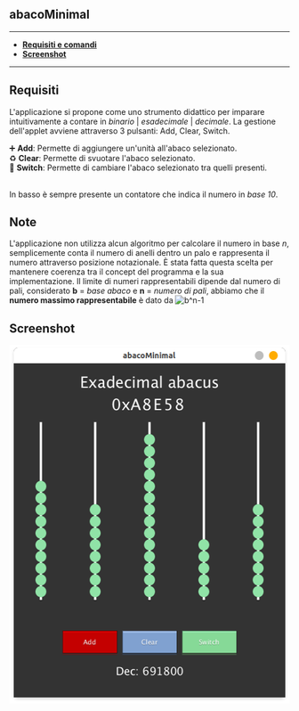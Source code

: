 ## abacoMinimal

------

- **[Requisiti e comandi](#Requisiti)**
- **[Screenshot](#Screenshot)**
------                         

## Requisiti
<p>
L'applicazione si propone come uno strumento didattico per imparare intuitivamente a contare in <em>binario</em> | <em>esadecimale</em> | <em>decimale</em>.
La gestione dell'applet avviene attraverso 3 pulsanti: Add, Clear, Switch.

:heavy_plus_sign: <strong>Add</strong>: Permette di aggiungere un'unità all'abaco selezionato.
<br>:recycle: <strong>Clear</strong>: Permette di svuotare l'abaco selezionato.
<br>:wrench: <strong>Switch</strong>: Permette di cambiare l'abaco selezionato tra quelli presenti.

<br>
In basso è sempre presente un contatore che indica il numero in <em>base 10</em>.

</p>


## Note

<p>
L'applicazione non utilizza alcun algoritmo per calcolare il numero in base <em>n</em>, semplicemente conta il numero di anelli dentro un palo e rappresenta il numero attraverso posizione notazionale. È stata fatta questa scelta per mantenere coerenza tra il concept del programma e la sua implementazione. Il limite di numeri rappresentabili dipende dal numero di pali, considerato <strong>b</strong> = <em>base abaco</em> e <strong>n</strong> = <em>numero di pali</em>, abbiamo che il <strong>numero massimo rappresentabile</strong> è dato da <img src="https://latex.codecogs.com/gif.latex?b^n-1" title="b^n-1" />
</p>

                                                
## Screenshot

 <img
       src="https://raw.githubusercontent.com/v0lp3/abacoMinimal/master/screenshot.png"
       alt="abacoMinimal"
       width="516"
       height="644"  
 /> 
